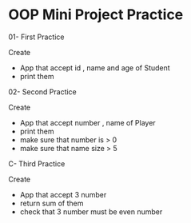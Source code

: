 # OOP Mini Project Practice

01- First Practice

Create
- App that accept id , name and age of Student
- print them

02- Second Practice

Create
- App that accept number , name of Player
- print them
- make sure that number is > 0
- make sure that name size > 5

C- Third Practice

Create
- App that accept 3 number
- return sum of them
- check that 3 number must be even number